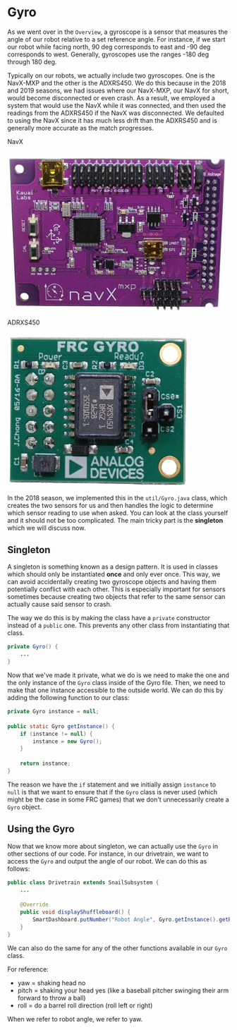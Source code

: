 # Gyro

As we went over in the `Overview`, a gyroscope is a sensor that measures the angle of our robot relative to a set reference angle. For instance, if we start our robot while facing north, 90 deg corresponds to east and -90 deg corresponds to west. Generally, gyroscopes use the ranges -180 deg through 180 deg.

Typically on our robots, we actually include two gyroscopes. One is the NavX-MXP and the other is the ADXRS450. We do this because in the 2018 and 2019 seasons, we had issues where our NavX-MXP, our NavX for short, would become disconnected or even crash. As a result, we employed a system that would use the NavX while it was connected, and then used the readings from the ADXRS450 if the NavX was disconnected. We defaulted to using the NavX since it has much less drift than the ADXRS450 and is generally more accurate as the match progresses.

NavX

![NavX](img/navx.jpg ':size=300x200')

ADRXS450

![ADXRS450](img/adxrs450.jpg ':size=250x250')

In the 2018 season, we implemented this in the `util/Gyro.java` class, which creates the two sensors for us and then handles the logic to determine which sensor reading to use when asked. You can look at the class yourself and it should not be too complicated. The main tricky part is the **singleton** which we will discuss now.

## Singleton

A singleton is something known as a design pattern. It is used in classes which should only be instantiated **once** and only ever once. This way, we can avoid accidentally creating two gyroscope objects and having them potentially conflict with each other. This is especially important for sensors sometimes because creating two objects that refer to the same sensor can actually cause said sensor to crash.

The way we do this is by making the class have a `private` constructor instead of a `public` one. This prevents any other class from instantiating that class.

```java
private Gyro() {
    ...
}
```

Now that we've made it private, what we do is we need to make the one and the only instance of the `Gyro` class inside of the Gyro file. Then, we need to make that one instance accessible to the outside world. We can do this by adding the following function to our class:

```java
private Gyro instance = null;

public static Gyro getInstance() {
    if (instance != null) {
        instance = new Gyro();
    }

    return instance;
}
```

The reason we have the `if` statement and we initially assign `instance` to `null` is that we want to ensure that if the `Gyro` class is never used (which might be the case in some FRC games) that we don't unnecessarily create a `Gyro` object.

## Using the Gyro

Now that we know more about singleton, we can actually use the `Gyro` in other sections of our code. For instance, in our drivetrain, we want to access the `Gyro` and output the angle of our robot. We can do this as follows:

```java
public class Drivetrain extends SnailSubsystem {
    ...

    @Override
    public void displayShuffleboard() {
        SmartDashboard.putNumber("Robot Angle", Gyro.getInstance().getRobotAngle());
    }
}
```

We can also do the same for any of the other functions available in our `Gyro` class.

For reference:

- yaw = shaking head no
- pitch = shaking your head yes (like a baseball pitcher swinging their arm forward to throw a ball)
- roll = do a barrel roll direction (roll left or right)

When we refer to robot angle, we refer to yaw.
